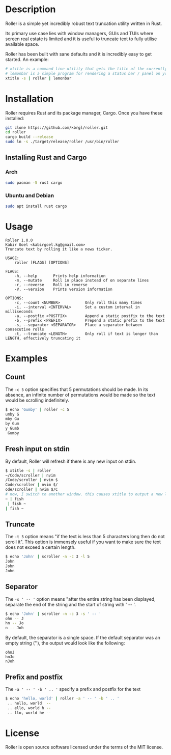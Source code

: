 # Description
Roller is a simple yet incredibly robust text truncation utility written in Rust.

Its primary use case lies with window managers, GUIs and TUIs where screen real estate is limited and it is useful to truncate text to fully utilise available space.

Roller has been built with sane defaults and it is incredibly easy to get started. An example:

```sh
# xtitle is a command line utility that gets the title of the currently focused window from your desktop environment or window manager. The -s flag causes it to stream the window titles - whenever the active window changes, it outputs the new title
# lemonbar is a simple program for rendering a status bar / panel on your display - it is commonly used with window managers like i3 and bspwm
xtitle -s | roller | lemonbar
```

# Installation
Roller requires Rust and its package manager, Cargo. Once you have these installed:

```sh
git clone https://github.com/kbrgl/roller.git
cd roller
cargo build --release
sudo ln -s ./target/release/roller /usr/bin/roller
```

## Installing Rust and Cargo
### Arch
```sh
sudo pacman -S rust cargo
```

### Ubuntu and Debian
```sh
sudo apt install rust cargo
```

# Usage
```
Roller 1.0.0
Kabir Goel <kabirgoel.kg@gmail.com>
Truncate text by rolling it like a news ticker.

USAGE:
    roller [FLAGS] [OPTIONS]

FLAGS:
    -h, --help       Prints help information
    -m, --mutate     Roll in place instead of on separate lines
    -r, --reverse    Roll in reverse
    -V, --version    Prints version information

OPTIONS:
    -c, --count <NUMBER>           Only roll this many times
    -i, --interval <INTERVAL>      Set a custom interval in milliseconds
    -a, --postfix <POSTFIX>        Append a static postfix to the text
    -b, --prefix <PREFIX>          Prepend a static prefix to the text
    -s, --separator <SEPARATOR>    Place a separator between consecutive rolls
    -t, --truncate <LENGTH>        Only roll if text is longer than LENGTH, effectively truncating it
```

# Examples
## Count
The `-c 5` option specifies that 5 permutations should be made. In its absence, an infinite number of permutations would be made so the text would be scrolling indefinitely.
```sh
$ echo 'Gumby' | roller -c 5
umby G
mby Gu
by Gum
y Gumb
 Gumby
```

## Fresh input on stdin
By default, Roller will refresh if there is any new input on stdin.
```sh
$ xtitle -s | roller
~/Code/scroller | nvim 
/Code/scroller | nvim $
Code/scroller | nvim $/
ode/scroller | nvim $/C
# now, I switch to another window. this causes xtitle to output a new line of text. scroller picks up this new line of text.
~ | fish 
 | fish ~
| fish ~ 
```

## Truncate
The `-t 5` option means "if the text is less than 5 characters long then do not scroll it". This option is immensely useful if you want to make sure the text does not exceed a certain length.
```sh
$ echo 'John' | scroller -n -c 3 -l 5
John
John
John
```


## Separator
The `-s ' -- '` option means "after the entire string has been displayed, separate the end of the string and the start of string with ' -- '.
```sh
$ echo 'John' | scroller -n -c 3 -s ' -- '
ohn -- J
hn -- Jo
n -- Joh
```
By default, the separator is a single space. If the default separator was an empty string (''), the output would look like the following:
```
ohnJ
hnJo
nJoh
```

## Prefix and postfix
The `-a ' -- ' -b ' .. '` specify a prefix and postfix for the text
```sh
$ echo 'hello, world' | roller -a ' -- ' -b ' .. '
 .. hello, world  -- 
 .. ello, world h -- 
 .. llo, world he -- 
```

# License
Roller is open source software licensed under the terms of the MIT license.
